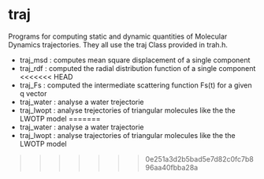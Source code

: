 # traj
Programs for computing static and dynamic quantities of Molecular Dynamics trajectories. They all use the traj Class provided in trah.h.

 - traj_msd   : computes mean square displacement of a single component
 - traj_rdf   : computed the radial distribution function of a single component
<<<<<<< HEAD
 - traj_Fs    : computed the intermediate scattering function Fs(t) for a given q vector
 - traj_water : analyse a water trejectorie
 - traj_lwopt : analyse trejectories of triangular molecules like the the LWOTP model
=======
 - traj_water : analyse a water trajectorie
 - traj_lwopt : analyse trajectories of triangular molecules like the the LWOTP model
>>>>>>> 0e251a3d2b5bad5e7d82c0fc7b896aa40fbba28a
